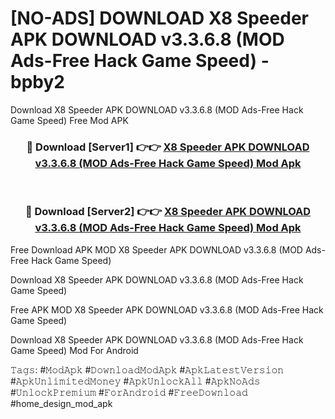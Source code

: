 # [NO-ADS] DOWNLOAD X8 Speeder APK DOWNLOAD v3.3.6.8 (MOD Ads-Free Hack Game Speed) - bpby2
Download X8 Speeder APK DOWNLOAD v3.3.6.8 (MOD Ads-Free Hack Game Speed) Free Mod APK

<div align="center">
<h3>🔴 Download [Server1] 👉👉 <a href="https://apk-comot.site?title=X8_Speeder_APK_DOWNLOAD_v3.3.6.8_(MOD_Ads-Free_Hack_Game_Speed)">X8 Speeder APK DOWNLOAD v3.3.6.8 (MOD Ads-Free Hack Game Speed) Mod Apk</a></h3><br>

<h3>🔴 Download [Server2] 👉👉 <a href="https://apk-comot.site?title=X8_Speeder_APK_DOWNLOAD_v3.3.6.8_(MOD_Ads-Free_Hack_Game_Speed)">X8 Speeder APK DOWNLOAD v3.3.6.8 (MOD Ads-Free Hack Game Speed) Mod Apk</a></h3>
</div>


Free Download APK MOD X8 Speeder APK DOWNLOAD v3.3.6.8 (MOD Ads-Free Hack Game Speed)

Download X8 Speeder APK DOWNLOAD v3.3.6.8 (MOD Ads-Free Hack Game Speed) 

Free APK MOD X8 Speeder APK DOWNLOAD v3.3.6.8 (MOD Ads-Free Hack Game Speed) 

Download X8 Speeder APK DOWNLOAD v3.3.6.8 (MOD Ads-Free Hack Game Speed) Mod For Android

𝚃𝚊𝚐𝚜: #𝙼𝚘𝚍𝙰𝚙𝚔 #𝙳𝚘𝚠𝚗𝚕𝚘𝚊𝚍𝙼𝚘𝚍𝙰𝚙𝚔 #𝙰𝚙𝚔𝙻𝚊𝚝𝚎𝚜𝚝𝚅𝚎𝚛𝚜𝚒𝚘𝚗 #𝙰𝚙𝚔𝚄𝚗𝚕𝚒𝚖𝚒𝚝𝚎𝚍𝙼𝚘𝚗𝚎𝚢 #𝙰𝚙𝚔𝚄𝚗𝚕𝚘𝚌𝚔𝙰𝚕𝚕 #𝙰𝚙𝚔𝙽𝚘𝙰𝚍𝚜 #𝚄𝚗𝚕𝚘𝚌𝚔𝙿𝚛𝚎𝚖𝚒𝚞𝚖 #𝙵𝚘𝚛𝙰𝚗𝚍𝚛𝚘𝚒𝚍 #𝙵𝚛𝚎𝚎𝙳𝚘𝚠𝚗𝚕𝚘𝚊𝚍 #home_design_mod_apk